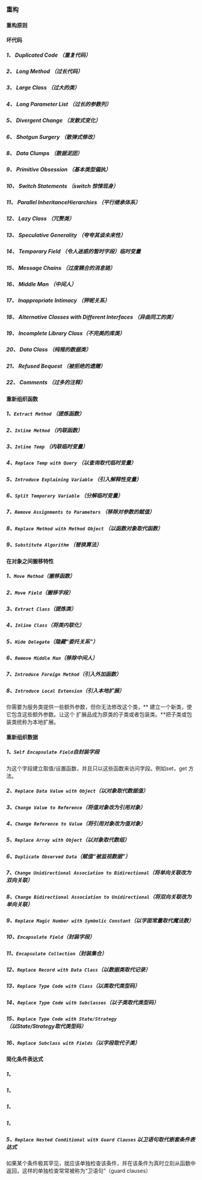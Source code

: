### 重构

#### 重构原则

#### 坏代码

##### 1、 Duplicated Code （重复代码）
##### 2、 Long Method （过长代码）
##### 3、 Large Class （过大的类）
##### 4、 Long Parameter List （过长的参数列）
##### 5、 Divergent Change （发散式变化）
##### 6、 Shotgun Surgery （散弹式修改）
##### 8、 Data Clumps （数据泥团）
##### 9、 Primitive Obsession （基本类型偏执）
##### 10、 Switch Statements （switch 惊悚现身）
##### 11、 Parallel InheritanceHierarchies （平行继承体系）
##### 12、 Lazy Class （冗赘类）
##### 13、 Speculative Generality （夸夸其谈未来性）
##### 14、 Temporary Field （令人迷惑的暂时字段）临时变量
##### 15、 Message Chains （过度耦合的消息链）
##### 16、 Middle Man （中间人）
##### 17、 Inappropriate Intimacy （狎昵关系）
##### 18、 Alternative Classes with Different Interfaces （异曲同工的类）
##### 19、 Incomplete Library Class（不完美的库类）
##### 20、 Data Class （纯稚的数据类）
##### 21、 Refused Bequest （被拒绝的遗赠）
##### 22、 Comments （过多的注释）

#### 重新组织函数

##### 1、`Extract Method` （提炼函数）
##### 2、`Inline Method` （内联函数）
##### 3、`Inline Temp` （内联临时变量）
##### 4、`Replace Temp with Query` （以查询取代临时变量）
##### 5、`Introduce Explaining Variable` （引入解释性变量）
##### 6、`Split Temporary Variable` （分解临时变量）
##### 7、`Remove Assignments to Parameters` （移除对参数的赋值）
##### 8、`Replace Method with Method Object` （以函数对象取代函数）
##### 9、`Substitute Algorithm` （替换算法）


#### 在对象之间搬移特性

##### 1、`Move Method`（搬移函数）
##### 2、`Move Field`（搬移字段）
##### 3、`Extract Class`（提炼类）
##### 4、`Inline Class`（将类内联化）
##### 5、`Hide Delegate`（隐藏“委托关系”）
##### 6、`Remove Middle Man`（移除中间人）
##### 7、`Introduce Foreign Method`（引入外加函数）
##### 8、`Introduce Local Extension`（引入本地扩展）
你需要为服务类提供一些额外参数，但你无法修改这个类，** 建立一个新类，使它包含这些额外参数。让这个
扩展品成为原类的子类或者包装类。**把子类或包装类统称为本地扩展。

#### 重新组织数据

##### 1、`Self Encapsulate Field`自封装字段
为这个字段建立取值/设置函数，并且只以这些函数来访问字段。例如set，get 方法。

##### 2、`Replace Data Value with Object`（以对象取代数据值）
##### 3、`Change Value to Reference`（将值对象改为引用对象）
##### 4、`Change Reference to Value`（将引用对象改为值对象）
##### 5、`Replace Array with Object`（以对象取代数组）
##### 6、`Duplicate Observed Data`（赋值“被监视数据”）
##### 7、`Change Unidirectional Association to Bidirectional`（将单向关联改为双向关联）
##### 8、`Change Bidirectional Association to Unidirectional`（将双向关联改为单向关联）
##### 9、`Replace Magic Number with Symbolic Constant`（以字面常量取代魔法数）
##### 10、`Encapsulate Field`（封装字段）
##### 11、`Encapsulate Collection`（封装集合）
##### 12、`Replace Record with Data Class`（以数据类取代记录）
##### 13、`Replace Type Code with Class`（以类取代类型码）
##### 14、`Replace Type Code with Subclasses`（以子类取代类型码）
##### 15、`Replace Type Code with State/Strategy`（以State/Strategy取代类型码）
##### 16、`Replace Subclass with Fields`（以字段取代子类）

#### 简化条件表达式

##### 1、
##### 1、
##### 1、
##### 1、
##### 5、`Replace Nested Conditional with Guard Clauses` 以卫语句取代嵌套条件表达式

如果某个条件极其罕见，就应该单独检查该条件，并在该条件为真时立刻从函数中
返回，这样的单独检查常常被称为“卫语句”（guard clauses）














































